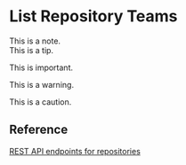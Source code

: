 <link rel="stylesheet" href="https://gist.github.com/s7887177/4992236d88d14673e7b2f07835e2ec5c/raw/eason-style.css">

<!-- <link rel="stylesheet" type="text/css" href="./eason-style.css"> -->
# List Repository Teams
<div class="alert note">This is a note.</div>
<div class="alert tip">This is a tip.</div>
<div class="alert important">

This is important.
</div>
<div class="alert warning">

This is a warning.
</div>
<div class="alert caution">

This is a caution.
</div>

## Reference
[REST API endpoints for repositories][rest-api-endpoints-for-repositories]

[rest-api-endpoints-for-repositories]: https://docs.github.com/en/rest/repos/repos?apiVersion=2022-11-28#list-repository-teams
